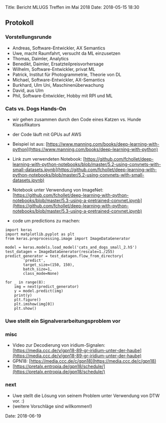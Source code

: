 Title: Bericht MLUGS Treffen im Mai 2018
Date: 2018-05-15 18:30

## Protokoll

### Vorstellungsrunde

- Andreas, Software-Entwickler, AX Semantics
- Uwe, macht Raumfahrt, versucht da ML einzusetzen
- Thomas, Daimler, Analytics
- Benedikt, Daimler, Ersatzteilpreisvorhersage
- Wilhelm, Software-Entwickler, privat ML
- Patrick, Institut für Photogrammetrie, Theorie von DL
- Michael, Software-Entwickler, AX-Semantics
- Burkhard, Ulm Uni, Maschinenüberwachung
- David, aus Ulm
- Phil, Software-Entwickler, Hobby mit RPI und ML


### Cats vs. Dogs Hands-On

- wir gehen zusammen durch den Code eines Katzen vs. Hunde Klassifikators
- der Code läuft mit GPUs auf AWS

- Beispiel ist aus: [https://www.manning.com/books/deep-learning-with-python](https://www.manning.com/books/deep-learning-with-python)

- Link zum verwendeten Notebook: [https://github.com/fchollet/deep-learning-with-python-notebooks/blob/master/5.2-using-convnets-with-small-datasets.ipynb](https://github.com/fchollet/deep-learning-with-python-notebooks/blob/master/5.2-using-convnets-with-small-datasets.ipynb)

- Notebook unter Verwendung von ImageNet:
[https://github.com/fchollet/deep-learning-with-python-notebooks/blob/master/5.3-using-a-pretrained-convnet.ipynb](https://github.com/fchollet/deep-learning-with-python-notebooks/blob/master/5.3-using-a-pretrained-convnet.ipynb)

- code um predictions zu machen:
```
import keras
import matplotlib.pyplot as plt
from keras.preprocessing.image import ImageDataGenerator

model = keras.models.load_model('cats_and_dogs_small_2.h5')
test_datagen = ImageDataGenerator(rescale=1./255)
predict_generator = test_datagen.flow_from_directory(
        'predict',
        target_size=(150, 150),
        batch_size=1,
        class_mode=None)

for _ in range(8):
    img = next(predict_generator)
    y = model.predict(img)
    print(y)
    plt.figure()
    plt.imshow(img[0])
    plt.show()
```


### Uwe stellt ein Signalverarbeitungsproblem vor

### misc

- Video zur Decodierung von iridium-Signalen: [https://media.ccc.de/v/gpn18-89-gr-iridium-unter-der-haube](https://media.ccc.de/v/gpn18-89-gr-iridium-unter-der-haube)
- GPN18: [https://media.ccc.de/c/gpn18](https://media.ccc.de/c/gpn18)
- [https://pretalx.entropia.de/gpn18/schedule/](https://pretalx.entropia.de/gpn18/schedule/)


### next

- Uwe stellt die Lösung von seinem Problem unter Verwendung von DTW vor. :)
- (weitere Vorschläge sind willkommen!)


Date: 2018-06-19

